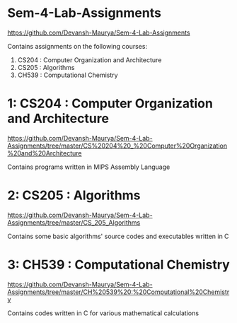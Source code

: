 # Sem-4-Lab-Assignments

https://github.com/Devansh-Maurya/Sem-4-Lab-Assignments

Contains assignments on the following courses:

1) CS204 : Computer Organization and Architecture 
2) CS205 : Algorithms 
3) CH539 : Computational Chemistry 

# 1: CS204 : Computer Organization and Architecture

https://github.com/Devansh-Maurya/Sem-4-Lab-Assignments/tree/master/CS%20204%20_%20Computer%20Organization%20and%20Architecture

Contains programs written in MIPS Assembly Language

# 2: CS205 : Algorithms

https://github.com/Devansh-Maurya/Sem-4-Lab-Assignments/tree/master/CS_205_Algorithms

Contains some basic algorithms' source codes and executables written in C

# 3: CH539 : Computational Chemistry

https://github.com/Devansh-Maurya/Sem-4-Lab-Assignments/tree/master/CH%20539%20:%20Computational%20Chemistry

Contains codes written in C for various mathematical calculations
